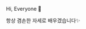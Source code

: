 Hi, Everyone 👋

항상 겸손한 자세로 배우겠습니다✨

<!---
Doctorjung/Doctorjung is a ✨ special ✨ repository because its `README.md` (this file) appears on your GitHub profile.
You can click the Preview link to take a look at your changes.
--->
